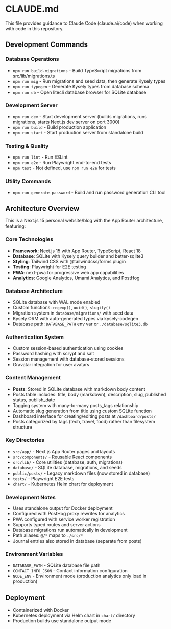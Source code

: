 # CLAUDE.md

This file provides guidance to Claude Code (claude.ai/code) when working with code in this repository.

## Development Commands

### Database Operations
- `npm run build-migrations` - Build TypeScript migrations from src/lib/migrations.ts
- `npm run mig` - Run migrations and seed data, then generate Kysely types
- `npm run typegen` - Generate Kysely types from database schema
- `npm run db` - Open litecli database browser for SQLite database

### Development Server
- `npm run dev` - Start development server (builds migrations, runs migrations, starts Next.js dev server on port 3000)
- `npm run build` - Build production application
- `npm run start` - Start production server from standalone build

### Testing & Quality
- `npm run lint` - Run ESLint
- `npm run e2e` - Run Playwright end-to-end tests
- `npm test` - Not defined, use `npm run e2e` for tests

### Utility Commands
- `npm run generate-password` - Build and run password generation CLI tool

## Architecture Overview

This is a Next.js 15 personal website/blog with the App Router architecture, featuring:

### Core Technologies
- **Framework**: Next.js 15 with App Router, TypeScript, React 18
- **Database**: SQLite with Kysely query builder and better-sqlite3
- **Styling**: Tailwind CSS with @tailwindcss/forms plugin
- **Testing**: Playwright for E2E testing
- **PWA**: next-pwa for progressive web app capabilities
- **Analytics**: Google Analytics, Umami Analytics, and PostHog

### Database Architecture
- SQLite database with WAL mode enabled
- Custom functions: `regexp()`, `uuid()`, `slugify()`
- Migration system in `database/migrations/` with seed data
- Kysely ORM with auto-generated types via kysely-codegen
- Database path: `DATABASE_PATH` env var or `./database/sqlite3.db`

### Authentication System
- Custom session-based authentication using cookies
- Password hashing with scrypt and salt
- Session management with database-stored sessions
- Gravatar integration for user avatars

### Content Management
- **Posts**: Stored in SQLite database with markdown body content
- Posts table includes: title, body (markdown), description, slug, published status, publish_date
- Tagging system with many-to-many posts_tags relationship
- Automatic slug generation from title using custom SQLite function
- Dashboard interface for creating/editing posts at `/dashboard/posts/`
- Posts categorized by tags (tech, travel, food) rather than filesystem structure

### Key Directories
- `src/app/` - Next.js App Router pages and layouts
- `src/components/` - Reusable React components
- `src/lib/` - Core utilities (database, auth, migrations)
- `database/` - SQLite database, migrations, and seeds
- `public/posts/` - Legacy markdown files (now stored in database)
- `tests/` - Playwright E2E tests
- `chart/` - Kubernetes Helm chart for deployment

### Development Notes
- Uses standalone output for Docker deployment
- Configured with PostHog proxy rewrites for analytics
- PWA configured with service worker registration
- Supports typed routes and server actions
- Database migrations run automatically in development
- Path aliases: `@/*` maps to `./src/*`
- Journal entries also stored in database (separate from posts)

### Environment Variables
- `DATABASE_PATH` - SQLite database file path
- `CONTACT_INFO_JSON` - Contact information configuration
- `NODE_ENV` - Environment mode (production analytics only load in production)

## Deployment
- Containerized with Docker
- Kubernetes deployment via Helm chart in `chart/` directory
- Production builds use standalone output mode